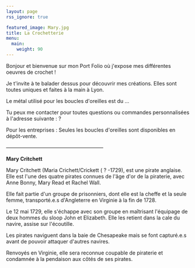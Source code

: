 ```yaml
---
layout: page
rss_ignore: true

featured_image: Mary.jpg
title: La Crochetterie
menu:
  main:
    weight: 90
---
```



Bonjour et bienvenue sur mon Port Folio où j'expose mes différentes oeuvres de crochet ! 

Je t'invite à te balader dessus pour découvrir mes créations. Elles sont toutes uniques et faites à la main à Lyon. 

Le métal utilisé pour les boucles d'oreilles est du ...

Tu peux me contacter pour toutes questions ou commandes personnalisées à l'adresse suivante : ?




Pour les entreprises : Seules les boucles d'oreilles sont disponibles en dépôt-vente. 




———————————————————

**Mary Critchett**


Mary Critchett (Maria Crichett/Crickett ( ? -1729), est une pirate anglaise. Elle est l'une des quatre pirates connues de l'âge d'or de la piraterie, avec Anne Bonny, Mary Read et Rachel Wall. 

Elle fait partie d'un groupe de prisonniers, dont elle est la cheffe et la seule femme, transporté.e.s d'Angleterre en Virginie à la fin de 1728.  


Le 12 mai 1729, elle s'échappe avec son groupe en maîtrisant l'équipage de deux hommes du sloop John et Elizabeth. Elle les retient dans la cale du navire, assise sur l'écoutille.

Les pirates naviguent dans la baie de Chesapeake mais se font capturé.e.s avant de pouvoir attaquer d'autres navires.

Renvoyés en Virginie, elle sera reconnue coupable de piraterie et condamnée à la pendaison aux côtés de ses pirates. 

